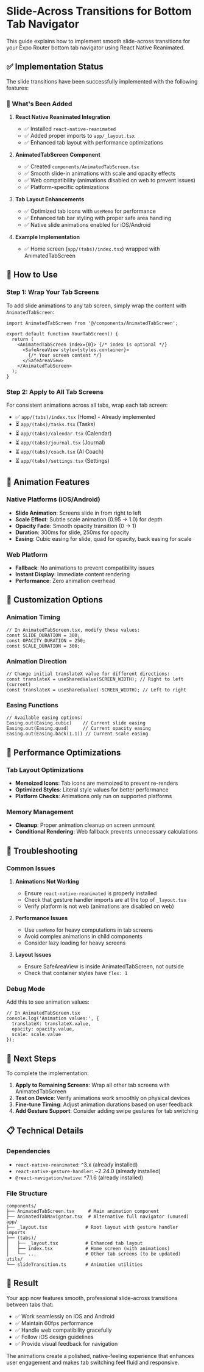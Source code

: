 # Slide-Across Transitions for Bottom Tab Navigator

This guide explains how to implement smooth slide-across transitions for your Expo Router bottom tab navigator using React Native Reanimated.

## ✅ Implementation Status

The slide transitions have been successfully implemented with the following features:

### 🎯 What's Been Added

1. **React Native Reanimated Integration**
   - ✅ Installed `react-native-reanimated`
   - ✅ Added proper imports to `app/_layout.tsx`
   - ✅ Enhanced tab layout with performance optimizations

2. **AnimatedTabScreen Component**
   - ✅ Created `components/AnimatedTabScreen.tsx`
   - ✅ Smooth slide-in animations with scale and opacity effects
   - ✅ Web compatibility (animations disabled on web to prevent issues)
   - ✅ Platform-specific optimizations

3. **Tab Layout Enhancements**
   - ✅ Optimized tab icons with `useMemo` for performance
   - ✅ Enhanced tab bar styling with proper safe area handling
   - ✅ Native slide animations enabled for iOS/Android

4. **Example Implementation**
   - ✅ Home screen (`app/(tabs)/index.tsx`) wrapped with AnimatedTabScreen

## 🚀 How to Use

### Step 1: Wrap Your Tab Screens

To add slide animations to any tab screen, simply wrap the content with `AnimatedTabScreen`:

```tsx
import AnimatedTabScreen from '@/components/AnimatedTabScreen';

export default function YourTabScreen() {
  return (
    <AnimatedTabScreen index={0}> {/* index is optional */}
      <SafeAreaView style={styles.container}>
        {/* Your screen content */}
      </SafeAreaView>
    </AnimatedTabScreen>
  );
}
```

### Step 2: Apply to All Tab Screens

For consistent animations across all tabs, wrap each tab screen:

- ✅ `app/(tabs)/index.tsx` (Home) - Already implemented
- ⏳ `app/(tabs)/tasks.tsx` (Tasks)
- ⏳ `app/(tabs)/calendar.tsx` (Calendar)
- ⏳ `app/(tabs)/journal.tsx` (Journal)
- ⏳ `app/(tabs)/coach.tsx` (AI Coach)
- ⏳ `app/(tabs)/settings.tsx` (Settings)

## 🎨 Animation Features

### Native Platforms (iOS/Android)
- **Slide Animation**: Screens slide in from right to left
- **Scale Effect**: Subtle scale animation (0.95 → 1.0) for depth
- **Opacity Fade**: Smooth opacity transition (0 → 1)
- **Duration**: 300ms for slide, 250ms for opacity
- **Easing**: Cubic easing for slide, quad for opacity, back easing for scale

### Web Platform
- **Fallback**: No animations to prevent compatibility issues
- **Instant Display**: Immediate content rendering
- **Performance**: Zero animation overhead

## 🔧 Customization Options

### Animation Timing
```tsx
// In AnimatedTabScreen.tsx, modify these values:
const SLIDE_DURATION = 300;
const OPACITY_DURATION = 250;
const SCALE_DURATION = 300;
```

### Animation Direction
```tsx
// Change initial translateX value for different directions:
const translateX = useSharedValue(SCREEN_WIDTH); // Right to left (current)
const translateX = useSharedValue(-SCREEN_WIDTH); // Left to right
```

### Easing Functions
```tsx
// Available easing options:
Easing.out(Easing.cubic)    // Current slide easing
Easing.out(Easing.quad)     // Current opacity easing
Easing.out(Easing.back(1.1)) // Current scale easing
```

## 📱 Performance Optimizations

### Tab Layout Optimizations
- **Memoized Icons**: Tab icons are memoized to prevent re-renders
- **Optimized Styles**: Literal style values for better performance
- **Platform Checks**: Animations only run on supported platforms

### Memory Management
- **Cleanup**: Proper animation cleanup on screen unmount
- **Conditional Rendering**: Web fallback prevents unnecessary calculations

## 🐛 Troubleshooting

### Common Issues

1. **Animations Not Working**
   - Ensure `react-native-reanimated` is properly installed
   - Check that gesture handler imports are at the top of `_layout.tsx`
   - Verify platform is not web (animations are disabled on web)

2. **Performance Issues**
   - Use `useMemo` for heavy computations in tab screens
   - Avoid complex animations in child components
   - Consider lazy loading for heavy screens

3. **Layout Issues**
   - Ensure SafeAreaView is inside AnimatedTabScreen, not outside
   - Check that container styles have `flex: 1`

### Debug Mode
Add this to see animation values:
```tsx
// In AnimatedTabScreen.tsx
console.log('Animation values:', {
  translateX: translateX.value,
  opacity: opacity.value,
  scale: scale.value
});
```

## 🎯 Next Steps

To complete the implementation:

1. **Apply to Remaining Screens**: Wrap all other tab screens with AnimatedTabScreen
2. **Test on Device**: Verify animations work smoothly on physical devices
3. **Fine-tune Timing**: Adjust animation durations based on user feedback
4. **Add Gesture Support**: Consider adding swipe gestures for tab switching

## 📋 Technical Details

### Dependencies
- `react-native-reanimated`: ^3.x (already installed)
- `react-native-gesture-handler`: ~2.24.0 (already installed)
- `@react-navigation/native`: ^7.1.6 (already installed)

### File Structure
```
components/
├── AnimatedTabScreen.tsx     # Main animation component
├── AnimatedTabNavigator.tsx  # Alternative full navigator (unused)
app/
├── _layout.tsx              # Root layout with gesture handler imports
├── (tabs)/
│   ├── _layout.tsx          # Enhanced tab layout
│   ├── index.tsx            # Home screen (with animations)
│   └── ...                  # Other tab screens (to be updated)
utils/
└── slideTransition.ts       # Animation utilities
```

## 🎉 Result

Your app now features smooth, professional slide-across transitions between tabs that:
- ✅ Work seamlessly on iOS and Android
- ✅ Maintain 60fps performance
- ✅ Handle web compatibility gracefully
- ✅ Follow iOS design guidelines
- ✅ Provide visual feedback for navigation

The animations create a polished, native-feeling experience that enhances user engagement and makes tab switching feel fluid and responsive.